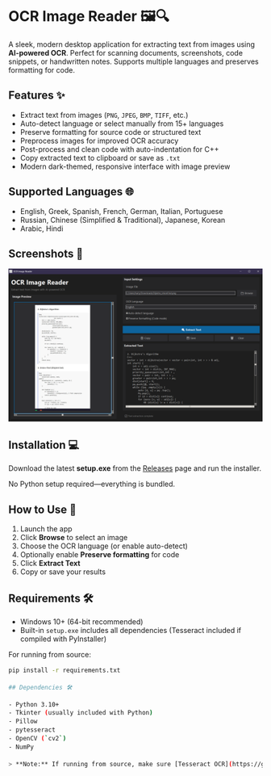 # OCR Image Reader 🖼️🔍

A sleek, modern desktop application for extracting text from images using **AI-powered OCR**. Perfect for scanning documents, screenshots, code snippets, or handwritten notes. Supports multiple languages and preserves formatting for code.  

## Features ✨

- Extract text from images (`PNG`, `JPEG`, `BMP`, `TIFF`, etc.)  
- Auto-detect language or select manually from 15+ languages  
- Preserve formatting for source code or structured text  
- Preprocess images for improved OCR accuracy  
- Post-process and clean code with auto-indentation for C++  
- Copy extracted text to clipboard or save as `.txt`  
- Modern dark-themed, responsive interface with image preview  

## Supported Languages 🌐

- English, Greek, Spanish, French, German, Italian, Portuguese  
- Russian, Chinese (Simplified & Traditional), Japanese, Korean  
- Arabic, Hindi  

## Screenshots 📸

![App Screenshot](screenshot.png)  <!-- replace with your actual screenshot file -->

## Installation 💻

Download the latest **setup.exe** from the [Releases](https://github.com/yourusername/your-repo/releases) page and run the installer.  

No Python setup required—everything is bundled.  

## How to Use 📝

1. Launch the app  
2. Click **Browse** to select an image  
3. Choose the OCR language (or enable auto-detect)  
4. Optionally enable **Preserve formatting** for code  
5. Click **Extract Text**  
6. Copy or save your results  

## Requirements 🛠️

- Windows 10+ (64-bit recommended)  
- Built-in `setup.exe` includes all dependencies (Tesseract included if compiled with PyInstaller)  

For running from source:  

```bash
pip install -r requirements.txt

## Dependencies 🛠️

- Python 3.10+  
- Tkinter (usually included with Python)  
- Pillow  
- pytesseract  
- OpenCV (`cv2`)  
- NumPy  

> **Note:** If running from source, make sure [Tesseract OCR](https://github.com/tesseract-ocr/tesseract) is installed and added to your system PATH.


